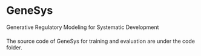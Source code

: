 # GeneSys
Generative Regulatory Modeling for Systematic Development

####
The source code of GeneSys for training and evaluation are under the code folder.
